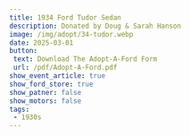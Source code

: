 ```yaml
---
title: 1934 Ford Tudor Sedan
description: Donated by Doug & Sarah Hanson
image: /img/adopt/34-tudor.webp
date: 2025-03-01
button: 
 text: Download The Adopt-A-Ford Form
 url: /pdf/Adopt-A-Ford.pdf
show_event_article: true
show_ford_store: true
show_patner: false
show_motors: false
tags: 
 - 1930s
---
```


